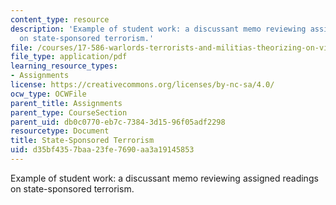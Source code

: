 ```yaml
---
content_type: resource
description: 'Example of student work: a discussant memo reviewing assigned readings
  on state-sponsored terrorism.'
file: /courses/17-586-warlords-terrorists-and-militias-theorizing-on-violent-non-state-actors-spring-2009/d35bf4357baa23fe7690aa3a19145853_MIT17_586s09_assn08.pdf
file_type: application/pdf
learning_resource_types:
- Assignments
license: https://creativecommons.org/licenses/by-nc-sa/4.0/
ocw_type: OCWFile
parent_title: Assignments
parent_type: CourseSection
parent_uid: db0c0770-eb7c-7384-3d15-96f05adf2298
resourcetype: Document
title: State-Sponsored Terrorism
uid: d35bf435-7baa-23fe-7690-aa3a19145853
---
```

Example of student work: a discussant memo reviewing assigned readings on state-sponsored terrorism.